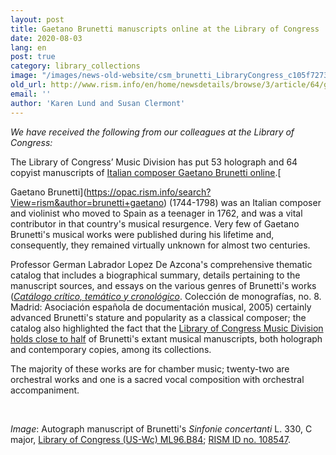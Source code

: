 ```yaml
---
layout: post
title: Gaetano Brunetti manuscripts online at the Library of Congress
date: 2020-08-03
lang: en
post: true
category: library_collections
image: "/images/news-old-website/csm_brunetti_LibraryCongress_c105f7273d.jpg"
old_url: http://www.rism.info/en/home/newsdetails/browse/3/article/64/gaetano-brunetti-manuscripts-online-at-the-library-of-congress.html
email: ''
author: 'Karen Lund and Susan Clermont'
---
```


_We have received the following from our colleagues at the Library of Congress:_   
  
The Library of Congress’ Music Division has put 53 holograph and 64 copyist manuscripts of [Italian composer Gaetano Brunetti online](https://www.loc.gov/collections/gaetano-brunetti-manuscript-scores/about-this-collection/).[   
  
Gaetano Brunetti](https://opac.rism.info/search?View=rism&author=brunetti+gaetano) (1744-1798) was an Italian composer and violinist who moved to Spain as a teenager in 1762, and was a vital contributor in that country's musical resurgence. Very few of Gaetano Brunetti's musical works were published during his lifetime and, consequently, they remained virtually unknown for almost two centuries.

Professor German Labrador Lopez De Azcona's comprehensive thematic catalog that includes a biographical summary, details pertaining to the manuscript sources, and essays on the various genres of Brunetti's works ([_Catálogo crítico, temático y cronológico_](https://opac.rism.info/search?id=lit30027168&View=rism). Colección de monografías, no. 8. Madrid: Asociación española de documentación musical, 2005) certainly advanced Brunetti's stature and popularity as a classical composer; the catalog also highlighted the fact that the [Library of Congress Music Division holds close to half](https://opac.rism.info/search?View=rism&author=brunetti&siglum=US-Wc) of Brunetti's extant musical manuscripts, both holograph and contemporary copies, among its collections.

The majority of these works are for chamber music; twenty-two are orchestral works and one is a sacred vocal composition with orchestral accompaniment.

&nbsp;

_Image_: Autograph manuscript of Brunetti's _Sinfonie concertanti_ L. 330, C major, [Library of Congress (US-Wc) ML96.B84](http://hdl.loc.gov/loc.music/musbrunetti.100000); [RISM ID no. 108547](https://opac.rism.info/search?id=108547&View=rism).

&nbsp;

&nbsp;
